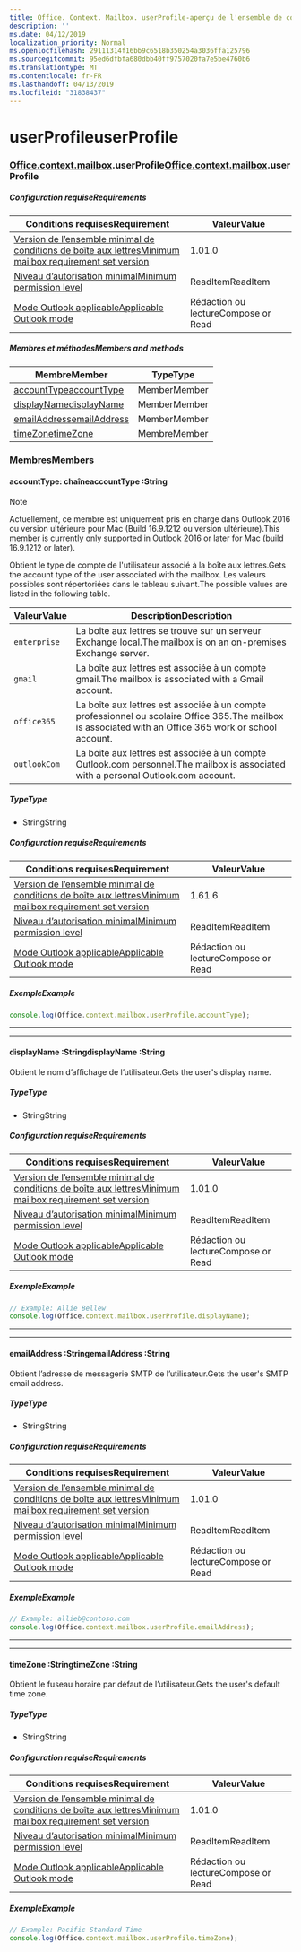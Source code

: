 ```yaml
---
title: Office. Context. Mailbox. userProfile-aperçu de l'ensemble de conditions requises
description: ''
ms.date: 04/12/2019
localization_priority: Normal
ms.openlocfilehash: 29111314f16bb9c6518b350254a3036ffa125796
ms.sourcegitcommit: 95ed6dfbfa680dbb40ff9757020fa7e5be4760b6
ms.translationtype: MT
ms.contentlocale: fr-FR
ms.lasthandoff: 04/13/2019
ms.locfileid: "31838437"
---
```

# <a name="userprofile"></a><span data-ttu-id="75813-102">userProfile</span><span class="sxs-lookup"><span data-stu-id="75813-102">userProfile</span></span>

### <a name="officeofficemdcontextofficecontextmdmailboxofficecontextmailboxmduserprofile"></a><span data-ttu-id="75813-103">[Office](Office.md)[.context](Office.context.md)[.mailbox](Office.context.mailbox.md).userProfile</span><span class="sxs-lookup"><span data-stu-id="75813-103">[Office](Office.md)[.context](Office.context.md)[.mailbox](Office.context.mailbox.md).userProfile</span></span>

##### <a name="requirements"></a><span data-ttu-id="75813-104">Configuration requise</span><span class="sxs-lookup"><span data-stu-id="75813-104">Requirements</span></span>

|<span data-ttu-id="75813-105">Conditions requises</span><span class="sxs-lookup"><span data-stu-id="75813-105">Requirement</span></span>| <span data-ttu-id="75813-106">Valeur</span><span class="sxs-lookup"><span data-stu-id="75813-106">Value</span></span>|
|---|---|
|[<span data-ttu-id="75813-107">Version de l’ensemble minimal de conditions de boîte aux lettres</span><span class="sxs-lookup"><span data-stu-id="75813-107">Minimum mailbox requirement set version</span></span>](/office/dev/add-ins/reference/requirement-sets/outlook-api-requirement-sets)| <span data-ttu-id="75813-108">1.0</span><span class="sxs-lookup"><span data-stu-id="75813-108">1.0</span></span>|
|[<span data-ttu-id="75813-109">Niveau d’autorisation minimal</span><span class="sxs-lookup"><span data-stu-id="75813-109">Minimum permission level</span></span>](/outlook/add-ins/understanding-outlook-add-in-permissions)| <span data-ttu-id="75813-110">ReadItem</span><span class="sxs-lookup"><span data-stu-id="75813-110">ReadItem</span></span>|
|[<span data-ttu-id="75813-111">Mode Outlook applicable</span><span class="sxs-lookup"><span data-stu-id="75813-111">Applicable Outlook mode</span></span>](/outlook/add-ins/#extension-points)| <span data-ttu-id="75813-112">Rédaction ou lecture</span><span class="sxs-lookup"><span data-stu-id="75813-112">Compose or Read</span></span>|

##### <a name="members-and-methods"></a><span data-ttu-id="75813-113">Membres et méthodes</span><span class="sxs-lookup"><span data-stu-id="75813-113">Members and methods</span></span>

| <span data-ttu-id="75813-114">Membre</span><span class="sxs-lookup"><span data-stu-id="75813-114">Member</span></span> | <span data-ttu-id="75813-115">Type</span><span class="sxs-lookup"><span data-stu-id="75813-115">Type</span></span> |
|--------|------|
| [<span data-ttu-id="75813-116">accountType</span><span class="sxs-lookup"><span data-stu-id="75813-116">accountType</span></span>](#accounttype-string) | <span data-ttu-id="75813-117">Member</span><span class="sxs-lookup"><span data-stu-id="75813-117">Member</span></span> |
| [<span data-ttu-id="75813-118">displayName</span><span class="sxs-lookup"><span data-stu-id="75813-118">displayName</span></span>](#displayname-string) | <span data-ttu-id="75813-119">Member</span><span class="sxs-lookup"><span data-stu-id="75813-119">Member</span></span> |
| [<span data-ttu-id="75813-120">emailAddress</span><span class="sxs-lookup"><span data-stu-id="75813-120">emailAddress</span></span>](#emailaddress-string) | <span data-ttu-id="75813-121">Member</span><span class="sxs-lookup"><span data-stu-id="75813-121">Member</span></span> |
| [<span data-ttu-id="75813-122">timeZone</span><span class="sxs-lookup"><span data-stu-id="75813-122">timeZone</span></span>](#timezone-string) | <span data-ttu-id="75813-123">Membre</span><span class="sxs-lookup"><span data-stu-id="75813-123">Member</span></span> |

### <a name="members"></a><span data-ttu-id="75813-124">Membres</span><span class="sxs-lookup"><span data-stu-id="75813-124">Members</span></span>

####  <a name="accounttype-string"></a><span data-ttu-id="75813-125">accountType: chaîne</span><span class="sxs-lookup"><span data-stu-id="75813-125">accountType :String</span></span>

> [!NOTE]
> <span data-ttu-id="75813-126">Actuellement, ce membre est uniquement pris en charge dans Outlook 2016 ou version ultérieure pour Mac (Build 16.9.1212 ou version ultérieure).</span><span class="sxs-lookup"><span data-stu-id="75813-126">This member is currently only supported in Outlook 2016 or later for Mac (build 16.9.1212 or later).</span></span>

<span data-ttu-id="75813-127">Obtient le type de compte de l'utilisateur associé à la boîte aux lettres.</span><span class="sxs-lookup"><span data-stu-id="75813-127">Gets the account type of the user associated with the mailbox.</span></span> <span data-ttu-id="75813-128">Les valeurs possibles sont répertoriées dans le tableau suivant.</span><span class="sxs-lookup"><span data-stu-id="75813-128">The possible values are listed in the following table.</span></span>

| <span data-ttu-id="75813-129">Valeur</span><span class="sxs-lookup"><span data-stu-id="75813-129">Value</span></span> | <span data-ttu-id="75813-130">Description</span><span class="sxs-lookup"><span data-stu-id="75813-130">Description</span></span> |
|-------|-------------|
| `enterprise` | <span data-ttu-id="75813-131">La boîte aux lettres se trouve sur un serveur Exchange local.</span><span class="sxs-lookup"><span data-stu-id="75813-131">The mailbox is on an on-premises Exchange server.</span></span> |
| `gmail` | <span data-ttu-id="75813-132">La boîte aux lettres est associée à un compte gmail.</span><span class="sxs-lookup"><span data-stu-id="75813-132">The mailbox is associated with a Gmail account.</span></span> |
| `office365` | <span data-ttu-id="75813-133">La boîte aux lettres est associée à un compte professionnel ou scolaire Office 365.</span><span class="sxs-lookup"><span data-stu-id="75813-133">The mailbox is associated with an Office 365 work or school account.</span></span> |
| `outlookCom` | <span data-ttu-id="75813-134">La boîte aux lettres est associée à un compte Outlook.com personnel.</span><span class="sxs-lookup"><span data-stu-id="75813-134">The mailbox is associated with a personal Outlook.com account.</span></span> |

##### <a name="type"></a><span data-ttu-id="75813-135">Type</span><span class="sxs-lookup"><span data-stu-id="75813-135">Type</span></span>

*   <span data-ttu-id="75813-136">String</span><span class="sxs-lookup"><span data-stu-id="75813-136">String</span></span>

##### <a name="requirements"></a><span data-ttu-id="75813-137">Configuration requise</span><span class="sxs-lookup"><span data-stu-id="75813-137">Requirements</span></span>

|<span data-ttu-id="75813-138">Conditions requises</span><span class="sxs-lookup"><span data-stu-id="75813-138">Requirement</span></span>| <span data-ttu-id="75813-139">Valeur</span><span class="sxs-lookup"><span data-stu-id="75813-139">Value</span></span>|
|---|---|
|[<span data-ttu-id="75813-140">Version de l’ensemble minimal de conditions de boîte aux lettres</span><span class="sxs-lookup"><span data-stu-id="75813-140">Minimum mailbox requirement set version</span></span>](/office/dev/add-ins/reference/requirement-sets/outlook-api-requirement-sets)| <span data-ttu-id="75813-141">1.6</span><span class="sxs-lookup"><span data-stu-id="75813-141">1.6</span></span> |
|[<span data-ttu-id="75813-142">Niveau d’autorisation minimal</span><span class="sxs-lookup"><span data-stu-id="75813-142">Minimum permission level</span></span>](/outlook/add-ins/understanding-outlook-add-in-permissions)| <span data-ttu-id="75813-143">ReadItem</span><span class="sxs-lookup"><span data-stu-id="75813-143">ReadItem</span></span>|
|[<span data-ttu-id="75813-144">Mode Outlook applicable</span><span class="sxs-lookup"><span data-stu-id="75813-144">Applicable Outlook mode</span></span>](/outlook/add-ins/#extension-points)| <span data-ttu-id="75813-145">Rédaction ou lecture</span><span class="sxs-lookup"><span data-stu-id="75813-145">Compose or Read</span></span>|

##### <a name="example"></a><span data-ttu-id="75813-146">Exemple</span><span class="sxs-lookup"><span data-stu-id="75813-146">Example</span></span>

```javascript
console.log(Office.context.mailbox.userProfile.accountType);
```

---
---

####  <a name="displayname-string"></a><span data-ttu-id="75813-147">displayName :String</span><span class="sxs-lookup"><span data-stu-id="75813-147">displayName :String</span></span>

<span data-ttu-id="75813-148">Obtient le nom d’affichage de l’utilisateur.</span><span class="sxs-lookup"><span data-stu-id="75813-148">Gets the user's display name.</span></span>

##### <a name="type"></a><span data-ttu-id="75813-149">Type</span><span class="sxs-lookup"><span data-stu-id="75813-149">Type</span></span>

*   <span data-ttu-id="75813-150">String</span><span class="sxs-lookup"><span data-stu-id="75813-150">String</span></span>

##### <a name="requirements"></a><span data-ttu-id="75813-151">Configuration requise</span><span class="sxs-lookup"><span data-stu-id="75813-151">Requirements</span></span>

|<span data-ttu-id="75813-152">Conditions requises</span><span class="sxs-lookup"><span data-stu-id="75813-152">Requirement</span></span>| <span data-ttu-id="75813-153">Valeur</span><span class="sxs-lookup"><span data-stu-id="75813-153">Value</span></span>|
|---|---|
|[<span data-ttu-id="75813-154">Version de l’ensemble minimal de conditions de boîte aux lettres</span><span class="sxs-lookup"><span data-stu-id="75813-154">Minimum mailbox requirement set version</span></span>](/office/dev/add-ins/reference/requirement-sets/outlook-api-requirement-sets)| <span data-ttu-id="75813-155">1.0</span><span class="sxs-lookup"><span data-stu-id="75813-155">1.0</span></span>|
|[<span data-ttu-id="75813-156">Niveau d’autorisation minimal</span><span class="sxs-lookup"><span data-stu-id="75813-156">Minimum permission level</span></span>](/outlook/add-ins/understanding-outlook-add-in-permissions)| <span data-ttu-id="75813-157">ReadItem</span><span class="sxs-lookup"><span data-stu-id="75813-157">ReadItem</span></span>|
|[<span data-ttu-id="75813-158">Mode Outlook applicable</span><span class="sxs-lookup"><span data-stu-id="75813-158">Applicable Outlook mode</span></span>](/outlook/add-ins/#extension-points)| <span data-ttu-id="75813-159">Rédaction ou lecture</span><span class="sxs-lookup"><span data-stu-id="75813-159">Compose or Read</span></span>|

##### <a name="example"></a><span data-ttu-id="75813-160">Exemple</span><span class="sxs-lookup"><span data-stu-id="75813-160">Example</span></span>

```javascript
// Example: Allie Bellew
console.log(Office.context.mailbox.userProfile.displayName);
```

---
---

####  <a name="emailaddress-string"></a><span data-ttu-id="75813-161">emailAddress :String</span><span class="sxs-lookup"><span data-stu-id="75813-161">emailAddress :String</span></span>

<span data-ttu-id="75813-162">Obtient l’adresse de messagerie SMTP de l’utilisateur.</span><span class="sxs-lookup"><span data-stu-id="75813-162">Gets the user's SMTP email address.</span></span>

##### <a name="type"></a><span data-ttu-id="75813-163">Type</span><span class="sxs-lookup"><span data-stu-id="75813-163">Type</span></span>

*   <span data-ttu-id="75813-164">String</span><span class="sxs-lookup"><span data-stu-id="75813-164">String</span></span>

##### <a name="requirements"></a><span data-ttu-id="75813-165">Configuration requise</span><span class="sxs-lookup"><span data-stu-id="75813-165">Requirements</span></span>

|<span data-ttu-id="75813-166">Conditions requises</span><span class="sxs-lookup"><span data-stu-id="75813-166">Requirement</span></span>| <span data-ttu-id="75813-167">Valeur</span><span class="sxs-lookup"><span data-stu-id="75813-167">Value</span></span>|
|---|---|
|[<span data-ttu-id="75813-168">Version de l’ensemble minimal de conditions de boîte aux lettres</span><span class="sxs-lookup"><span data-stu-id="75813-168">Minimum mailbox requirement set version</span></span>](/office/dev/add-ins/reference/requirement-sets/outlook-api-requirement-sets)| <span data-ttu-id="75813-169">1.0</span><span class="sxs-lookup"><span data-stu-id="75813-169">1.0</span></span>|
|[<span data-ttu-id="75813-170">Niveau d’autorisation minimal</span><span class="sxs-lookup"><span data-stu-id="75813-170">Minimum permission level</span></span>](/outlook/add-ins/understanding-outlook-add-in-permissions)| <span data-ttu-id="75813-171">ReadItem</span><span class="sxs-lookup"><span data-stu-id="75813-171">ReadItem</span></span>|
|[<span data-ttu-id="75813-172">Mode Outlook applicable</span><span class="sxs-lookup"><span data-stu-id="75813-172">Applicable Outlook mode</span></span>](/outlook/add-ins/#extension-points)| <span data-ttu-id="75813-173">Rédaction ou lecture</span><span class="sxs-lookup"><span data-stu-id="75813-173">Compose or Read</span></span>|

##### <a name="example"></a><span data-ttu-id="75813-174">Exemple</span><span class="sxs-lookup"><span data-stu-id="75813-174">Example</span></span>

```javascript
// Example: allieb@contoso.com
console.log(Office.context.mailbox.userProfile.emailAddress);
```

---
---

####  <a name="timezone-string"></a><span data-ttu-id="75813-175">timeZone :String</span><span class="sxs-lookup"><span data-stu-id="75813-175">timeZone :String</span></span>

<span data-ttu-id="75813-176">Obtient le fuseau horaire par défaut de l’utilisateur.</span><span class="sxs-lookup"><span data-stu-id="75813-176">Gets the user's default time zone.</span></span>

##### <a name="type"></a><span data-ttu-id="75813-177">Type</span><span class="sxs-lookup"><span data-stu-id="75813-177">Type</span></span>

*   <span data-ttu-id="75813-178">String</span><span class="sxs-lookup"><span data-stu-id="75813-178">String</span></span>

##### <a name="requirements"></a><span data-ttu-id="75813-179">Configuration requise</span><span class="sxs-lookup"><span data-stu-id="75813-179">Requirements</span></span>

|<span data-ttu-id="75813-180">Conditions requises</span><span class="sxs-lookup"><span data-stu-id="75813-180">Requirement</span></span>| <span data-ttu-id="75813-181">Valeur</span><span class="sxs-lookup"><span data-stu-id="75813-181">Value</span></span>|
|---|---|
|[<span data-ttu-id="75813-182">Version de l’ensemble minimal de conditions de boîte aux lettres</span><span class="sxs-lookup"><span data-stu-id="75813-182">Minimum mailbox requirement set version</span></span>](/office/dev/add-ins/reference/requirement-sets/outlook-api-requirement-sets)| <span data-ttu-id="75813-183">1.0</span><span class="sxs-lookup"><span data-stu-id="75813-183">1.0</span></span>|
|[<span data-ttu-id="75813-184">Niveau d’autorisation minimal</span><span class="sxs-lookup"><span data-stu-id="75813-184">Minimum permission level</span></span>](/outlook/add-ins/understanding-outlook-add-in-permissions)| <span data-ttu-id="75813-185">ReadItem</span><span class="sxs-lookup"><span data-stu-id="75813-185">ReadItem</span></span>|
|[<span data-ttu-id="75813-186">Mode Outlook applicable</span><span class="sxs-lookup"><span data-stu-id="75813-186">Applicable Outlook mode</span></span>](/outlook/add-ins/#extension-points)| <span data-ttu-id="75813-187">Rédaction ou lecture</span><span class="sxs-lookup"><span data-stu-id="75813-187">Compose or Read</span></span>|

##### <a name="example"></a><span data-ttu-id="75813-188">Exemple</span><span class="sxs-lookup"><span data-stu-id="75813-188">Example</span></span>

```javascript
// Example: Pacific Standard Time
console.log(Office.context.mailbox.userProfile.timeZone);
```
